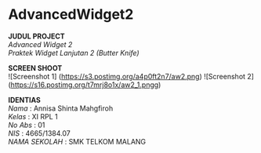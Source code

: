 # AdvancedWidget2

**JUDUL PROJECT** <br>
*Advanced Widget 2* <br>
*Praktek Widget Lanjutan 2 (Butter Knife)* <br>

**SCREEN SHOOT** <br>
![Screenshot 1] (https://s3.postimg.org/a4p0ft2n7/aw2.png)
![Screenshot 2] (https://s16.postimg.org/t7mrj8o1x/aw2_1.pngg)

**IDENTIAS** <br>
 *Nama*    : Annisa Shinta Mahgfiroh <br>
 *Kelas*   : XI RPL 1 <br>
 *No Abs*  : 01 <br>
 *NIS*     : 4665/1384.07 <br> 
 *NAMA SEKOLAH* : SMK TELKOM MALANG 
